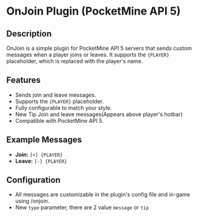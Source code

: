 # OnJoin Plugin (PocketMine API 5)

## Description
OnJoin is a simple plugin for PocketMine API 5 servers that sends custom messages when a player joins or leaves. It supports the `{PLAYER}` placeholder, which is replaced with the player's name.

## Features
- Sends join and leave messages.
- Supports the `{PLAYER}` placeholder.
- Fully configurable to match your style.
- New Tip Join and leave messages(Appears above player's hotbar)
- Compatible with PocketMine API 5.

## Example Messages
- **Join:** `[+] {PLAYER}`
- **Leave:** `[-] {PLAYER}`

## Configuration
- All messages are customizable in the plugin's config file and in-game using /onjoin.
- New `type` parameter, there are 2 value `message` or `tip`


